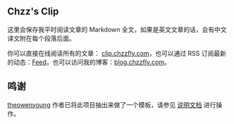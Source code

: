 ## Chzz's Clip

这里会保存我平时阅读文章的 Markdown 全文，如果是英文文章的话，会有中文译文附在每个段落后面。

你可以直接在线阅读所有的文章： [clip.chzzfly.com](https://clip.chzzfly.com)，也可以通过 RSS 订阅最新的动态：[Feed](https://clip.chzzfly.com/feed.xml)，也可以访问我的博客：[blog.chzzfly.com](https://blog.chzzfly.com)。

## 鸣谢

[theowenyoung](https://github.com/theowenyoung)
作者已将此项目抽出来做了一个模板，请参见 [说明文档](https://github.com/theowenyoung/clip-template) 进行操作。
